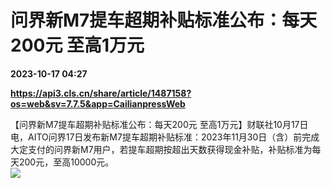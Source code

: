 # 问界新M7提车超期补贴标准公布：每天200元 至高1万元

**2023-10-17 04:27**

**https://api3.cls.cn/share/article/1487158?os=web&sv=7.7.5&app=CailianpressWeb**

【问界新M7提车超期补贴标准公布：每天200元 至高1万元】财联社10月17日电，AITO问界17日发布新M7提车超期补贴标准：2023年11月30日（含）前完成大定支付的问界新M7用户，若提车超期按超出天数获得现金补贴，补贴标准为每天200元，至高10000元。  
![](https://img.cls.cn/images/20231017/sJHI9R5CYx.png)